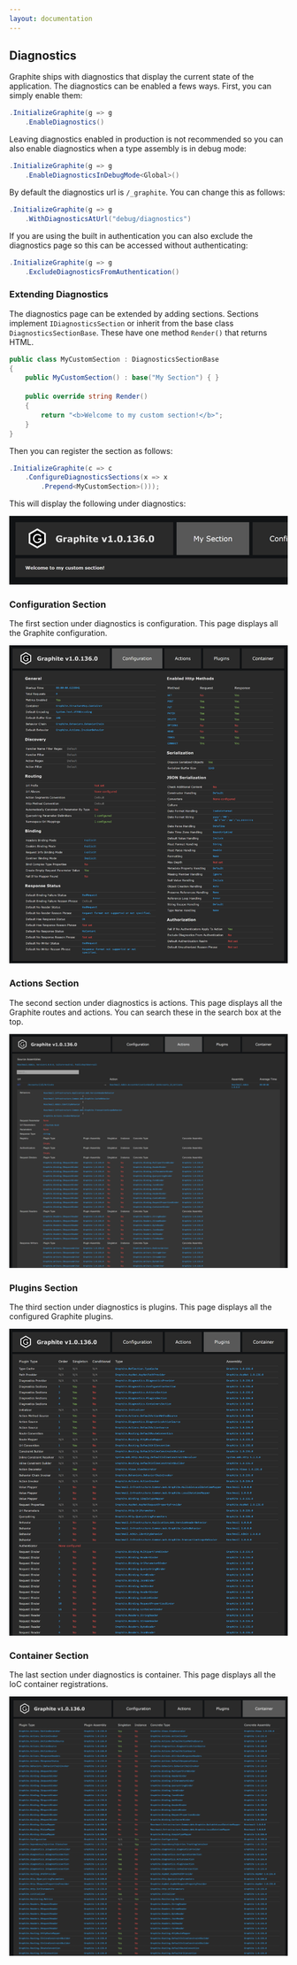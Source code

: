 ```yaml
---
layout: documentation
---
```


## Diagnostics

Graphite ships with diagnostics that display the current state of the application. The diagnostics can be enabled a fews ways. First, you can simply enable them:

```csharp
.InitializeGraphite(g => g
    .EnableDiagnostics()
```

Leaving diagnostics enabled in production is not recommended so you can also enable diagnostics when a type assembly is in debug mode:

```csharp
.InitializeGraphite(g => g
    .EnableDiagnosticsInDebugMode<Global>()
```

By default the diagnostics url is `/_graphite`. You can change this as follows:

```csharp
.InitializeGraphite(g => g
    .WithDiagnosticsAtUrl("debug/diagnostics")
```

If you are using the built in authentication you can also exclude the diagnostics page so this can be accessed without authenticating:

```csharp
.InitializeGraphite(g => g
    .ExcludeDiagnosticsFromAuthentication()
```

### Extending Diagnostics

The diagnostics page can be extended by adding sections. Sections implement `IDiagnosticsSection` or inherit from the base class `DiagnosticsSectionBase`. These have one method `Render()` that returns HTML. 

```csharp
public class MyCustomSection : DiagnosticsSectionBase
{
    public MyCustomSection() : base("My Section") { }

    public override string Render()
    {
        return "<b>Welcome to my custom section!</b>";
    }
}
```

Then you can register the section as follows:

```csharp
.InitializeGraphite(c => c
    .ConfigureDiagnosticsSections(x => x
        .Prepend<MyCustomSection>()));
```
This will display the following under diagnostics:

![Architecture](img/diagnostics/custom-section.png)

### Configuration Section

The first section under diagnostics is configuration. This page displays all the Graphite configuration.

![Architecture](img/diagnostics/configuration.png)

### Actions Section

The second section under diagnostics is actions. This page displays all the Graphite routes and actions. You can search these in the search box at the top.

![Architecture](img/diagnostics/actions.png)

### Plugins Section

The third section under diagnostics is plugins. This page displays all the configured Graphite plugins.

![Architecture](img/diagnostics/plugins.png)

### Container Section

The last section under diagnostics is container. This page displays all the IoC container registrations.

![Architecture](img/diagnostics/container.png)